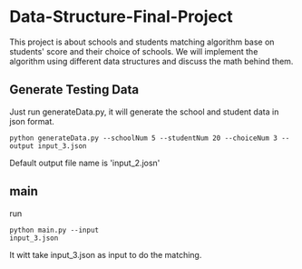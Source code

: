 # Data-Structure-Final-Project
This project is about schools and students matching algorithm base on students' score and their choice of schools. We will implement the algorithm using different data structures and discuss the math behind them.  
## Generate Testing Data
Just run generateData.py, it will generate the school and student data in json format.
````
python generateData.py --schoolNum 5 --studentNum 20 --choiceNum 3 --output input_3.json
````
Default output file name is 'input_2.josn'
## main
run
````
python main.py --input 
input_3.json
````
It witt take input_3.json as input to do the matching.